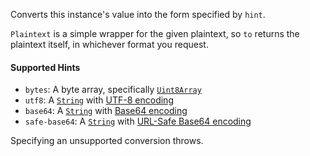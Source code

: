 Converts this instance's value into the form specified by `hint`.

`Plaintext` is a simple wrapper for the given plaintext, so `to` returns the plaintext itself, in whichever format you request.

#### Supported Hints
- `bytes`: A byte array, specifically [`Uint8Array`]()
- `utf8`: A [`String`]() with [UTF-8 encoding]()
- `base64`: A [`String`]() with [Base64 encoding]()
- `safe-base64`: A [`String`]() with [URL-Safe Base64 encoding]()

Specifying an unsupported conversion throws.
